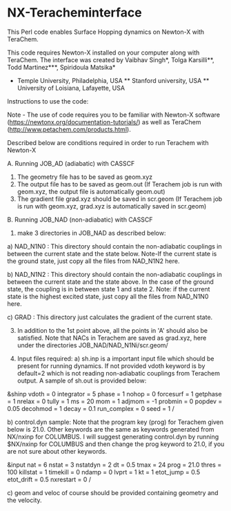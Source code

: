 # NX-Teracheminterface
This Perl code enables Surface Hopping dynamics on Newton-X with TeraChem.

This code requires Newton-X installed on your computer along with TeraChem. The interface was created by Vaibhav Singh*, Tolga Karsilli**, Todd Martinez***, Spiridoula Matsika*
 * Temple University, Philadelphia, USA
 ** Stanford university, USA
 ** University of Loisiana, Lafayette, USA

Instructions to use the code:

Note - The use of code requires you to be familiar with Newton-X software (https://newtonx.org/documentation-tutorials/) as well as TeraChem (http://www.petachem.com/products.html).



Described below are conditions required in order to run Terachem with Newton-X

A. Running JOB_AD (adiabatic) with CASSCF

1) The geometry file has to be saved as geom.xyz
2) The output file has to be saved as geom.out (If Terachem job is run with geom.xyz, the output file is automatically geom.out) 
3) The gradient file grad.xyz should be saved in scr.geom (If Terachem job is run with geom.xyz, grad.xyz is automatically saved in scr.geom) 

B. Running JOB_NAD (non-adiabatic) with CASSCF

1) make 3 directories in JOB_NAD as described below:
   
a)   NAD_N1N0 : This directory should contain the non-adiabatic couplings in between the current state and the state below. Note-If the current state is the ground state, just copy all the files from NAD_N1N2 here.

b)  NAD_N1N2 : This directory should contain the non-adiabatic couplings in between the current state and the state above. In the case of the ground state, the coupling is in between state 1 and state 2. Note: if the current state is the highest excited state, just copy all the files from NAD_N1N0 here.

c) GRAD     : This directory just calculates the gradient of the current state.

3) In addition to the 1st point above, all the points in 'A' should also be satisfied. Note that NACs in Terachem are saved as grad.xyz, here under the directories JOB_NAD/NAD_N1Ni/scr.geom/

4) Input files required:
   a) sh.inp is a important input file which should be present for running dynamics. If not provided vdoth keyword is by default=2 which is not reading non-adiabatic couplings from Terachem output. A sample of sh.out is provided below:

 &shinp
        vdoth        = 0
        integrator   = 5
        phase        = 1
        nohop        = 0
        forcesurf    = 1
        getphase     = 1
        nrelax       = 0
        tully        = 1
        ms           = 20
        mom          = 1
        adjmom       = -1
        probmin      = 0
        popdev       = 0.05
        decohmod     = 1
        decay        = 0.1
        run_complex  = 0
        seed         = 1
/

   b) control.dyn sample: Note that the program key (prog) for Terachem given below is 21.0. Other keywords are the same as keywords generated from NX/nxinp for COLUMBUS. I will suggest generating control.dyn by running $NX/nxinp for COLUMBUS and then change the prog keyword to 21.0, if you are not sure about other keywords. 

 &input
        nat        = 6
        nstat      = 3
        nstatdyn   = 2
        dt         = 0.5
        tmax       = 24
        prog       = 21.0
        thres      = 100
        killstat   = 1
        timekill   = 0
        ndamp      = 0
        lvprt      = 1
        kt         = 1
        etot_jump  = 0.5
        etot_drift = 0.5
        nxrestart  = 0
/

   c) geom and veloc of course should be provided containing geometry and the velocity.


  



